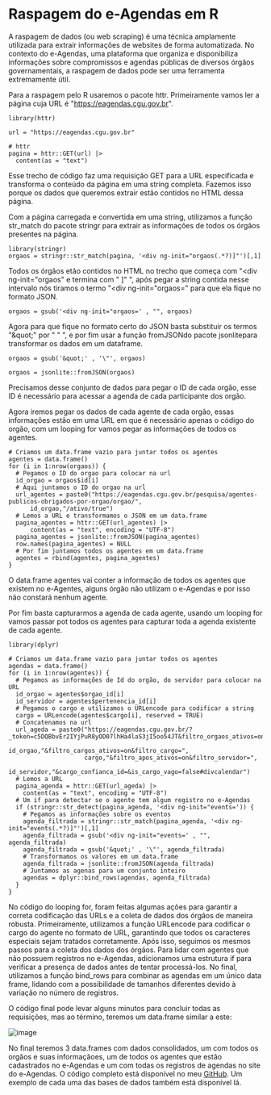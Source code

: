 # Raspagem do e-Agendas em R

A raspagem de dados (ou web scraping) é uma técnica amplamente utilizada para extrair informações de websites de forma automatizada. No contexto do e-Agendas, uma plataforma que organiza e disponibiliza informações sobre compromissos e agendas públicas de diversos órgãos governamentais, a raspagem de dados pode ser uma ferramenta extremamente útil.

Para a raspagem pelo R usaremos o pacote httr. Primeiramente vamos ler a página cuja URL é "https://eagendas.cgu.gov.br".

```{r}
library(httr)

url = "https://eagendas.cgu.gov.br"

# httr
pagina = httr::GET(url) |> 
  content(as = "text")
```
Esse trecho de código faz uma requisição GET para a URL especificada e transforma o conteúdo da página em uma string completa. Fazemos isso porque os dados que queremos extrair estão contidos no HTML dessa página.

Com a página carregada e convertida em uma string, utilizamos a função str_match do pacote stringr para extrair as informações de todos os órgãos presentes na página.
```{r}
library(stringr)
orgaos = stringr::str_match(pagina, '<div ng-init="orgaos(.*?)]"')[,1]
```
Todos os órgãos etão contidos no HTML no trecho que começa com "<div ng-init="orgaos" e termina com " ]" ", após pegar a string contida nesse intervalo nós tiramos o termo "<div ng-init="orgaos=" para que ela fique no formato JSON.
```
orgaos = gsub('<div ng-init="orgaos=' , "", orgaos)
```
Agora para que fique no formato certo do JSON basta substituir os termos "\&quot;" por " " ", e por fim usar a função fromJSONdo pacote jsonlitepara transformar os dados em um dataframe.
```{r}
orgaos = gsub('&quot;' , '\"', orgaos)

orgaos = jsonlite::fromJSON(orgaos)
```
Precisamos desse conjunto de dados para pegar o ID de cada orgão, esse ID é necessário para acessar a agenda de cada participante dos orgão.

Agora iremos pegar os dados de cada agente de cada orgão, essas informações estão em uma URL em que é necessário apenas o código do orgão, com um looping for vamos pegar as informações de todos os agentes.
```{r}
# Criamos um data.frame vazio para juntar todos os agentes
agentes = data.frame()
for (i in 1:nrow(orgaos)) {
  # Pegamos o ID do orgao para colocar na url
  id_orgao = orgaos$id[i]
  # Aqui juntamos o ID do orgao na url 
  url_agentes = paste0("https://eagendas.cgu.gov.br/pesquisa/agentes-publicos-obrigados-por-orgao/orgao/", 
      id_orgao,"/ativo/true")
  # Lemos a URL e transformamos o JSON em um data.frame
  pagina_agentes = httr::GET(url_agentes) |> 
      content(as = "text", encoding = "UTF-8")
  pagina_agentes = jsonlite::fromJSON(pagina_agentes)
  row.names(pagina_agentes) = NULL
  # Por fim juntamos todos os agentes em um data.frame
  agentes = rbind(agentes, pagina_agentes)
}
```
O data.frame agentes vai conter a informação de todos os agentes que existem no e-Agentes, alguns órgão não utilizam o e-Agendas e por isso não constará nenhum agente.

Por fim basta capturarmos a agenda de cada agente, usando um looping for vamos passar pot todos os agentes para capturar toda a agenda existente de cada agente.
```{r}
library(dplyr)

# Criamos um data.frame vazio para juntar todos os agentes
agendas = data.frame()
for (i in 1:nrow(agentes)) {
  # Pegamos as informações de Id do orgão, do servidor para colocar na URL
  id_orgao = agentes$orgao_id[i]
  id_servidor = agentes$pertenencia_id[i]
  # Pegamos o cargo e utilizamos o URLencode para codificar a string 
  cargo = URLencode(agentes$cargo[i], reserved = TRUE)
  # Concatenamos na url
  url_ageda = paste0("https://eagendas.cgu.gov.br/?_token=c5DQBbvEr2IYjPuR8yOD07lhHa4laS3jI5oo54JT&filtro_orgaos_ativos=on&filtro_orgao=",
                     id_orgao,"&filtro_cargos_ativos=on&filtro_cargo=",
                     cargo,"&filtro_apos_ativos=on&filtro_servidor=",
                     id_servidor,"&cargo_confianca_id=&is_cargo_vago=false#divcalendar")
  # Lemos a URL
  pagina_agenda = httr::GET(url_ageda) |> 
    content(as = "text", encoding = "UTF-8")
  # Um if para detectar se o agente tem algum registro no e-Agendas
  if (stringr::str_detect(pagina_agenda, '<div ng-init="events=')) {
    # Pegamos as informações sobre os eventos
    agenda_filtrada = stringr::str_match(pagina_agenda, '<div ng-init="events(.*?)]"')[,1]
    agenda_filtrada = gsub('<div ng-init="events=' , "", agenda_filtrada)
    agenda_filtrada = gsub('&quot;' , '\"', agenda_filtrada)
    # Transformamos os valores em um data.frame
    agenda_filtrada = jsonlite::fromJSON(agenda_filtrada)
    # Juntamos as agenas para um conjunto inteiro
    agendas = dplyr::bind_rows(agendas, agenda_filtrada) 
  }
}
```
No código do looping for, foram feitas algumas ações para garantir a correta codificação das URLs e a coleta de dados dos órgãos de maneira robusta. Primeiramente, utilizamos a função URLencode para codificar o cargo do agente no formato de URL, garantindo que todos os caracteres especiais sejam tratados corretamente. Após isso, seguimos os mesmos passos para a coleta dos dados dos órgãos. Para lidar com agentes que não possuem registros no e-Agendas, adicionamos uma estrutura if para verificar a presença de dados antes de tentar processá-los. No final, utilizamos a função bind_rows para combinar as agendas em um único data frame, lidando com a possibilidade de tamanhos diferentes devido à variação no número de registros.

O código final pode levar alguns minutos para concluir todas as requisições, mas ao término, teremos um data.frame similar a este:

![image](https://github.com/vinitostes01/e-Agendas/assets/89874338/f7bebe98-68e9-44a1-b6cd-694803f5f6ac)

No final teremos 3 data.frames com dados consolidados, um com todos os orgãos e suas informaçãoes, um de todos os agentes que estão cadastrados no e-Agendas e um com todas os registros de agendas no site do e-Agendas. O código completo está disponível no meu [GitHub](https://github.com/vinitostes01/e-Agendas/blob/245c2c9a81737c7af7ed6e81962a4026198169d4/Coleta_e_Agendas.R). Um exemplo de cada uma das bases de dados também está disponível lá.
